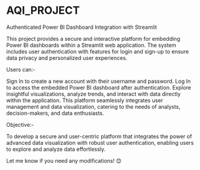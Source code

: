 # AQI_PROJECT

Authenticated Power BI Dashboard Integration with Streamlit

This project provides a secure and interactive platform for embedding Power BI dashboards within a Streamlit web application. The system includes user authentication with features for login and sign-up to ensure data privacy and personalized user experiences.

Users can:-

Sign In to create a new account with their username and password.
Log In to access the embedded Power BI dashboard after authentication.
Explore insightful visualizations, analyze trends, and interact with data directly within the application.
This platform seamlessly integrates user management and data visualization, catering to the needs of analysts, decision-makers, and data enthusiasts.

Objective:-

To develop a secure and user-centric platform that integrates the power of advanced data visualization with robust user authentication, enabling users to explore and analyze data effortlessly.

Let me know if you need any modifications! 😊






